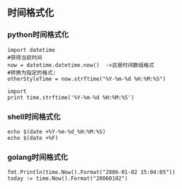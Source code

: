 ## 时间格式化

### python时间格式化
```
import datetime
#获得当前时间
now = datetime.datetime.now()  ->这是时间数组格式
#转换为指定的格式:
otherStyleTime = now.strftime("%Y-%m-%d %H:%M:%S")

import
print time.strftime('%Y-%m-%d %H:%M:%S')

```

### shell时间格式化
```
echo $(date +%Y-%m-%d_%H:%M:%S)
echo $(date +%F)

```

### golang时间格式化
```
fmt.Println(time.Now().Format("2006-01-02 15:04:05"))
today := time.Now().Format("20060102")

```

